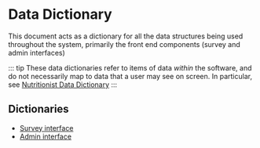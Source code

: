 # Data Dictionary

This document acts as a dictionary for all the data structures being used throughout the system, primarily the front end components (survey and admin interfaces)

::: tip
These data dictionaries refer to items of data _within_ the software, and do not necessarily map to data that a user may see on screen. In particular, see [Nutritionist Data Dictionary](../admin/nutritionist-dictionary)
:::

## Dictionaries

- [Survey interface](survey.html)
- [Admin interface](admin.html)
